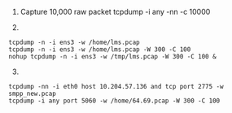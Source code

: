 1. Capture 10,000 raw packet
tcpdump -i any -nn -c 10000

2. 
```
tcpdump -n -i ens3 -w /home/lms.pcap
tcpdump -n -i ens3 -w /home/lms.pcap -W 300 -C 100
nohup tcpdump -n -i ens3 -w /tmp/lms.pcap -W 300 -C 100 &
```

3. 
```
tcpdump -nn -i eth0 host 10.204.57.136 and tcp port 2775 -w smpp_new.pcap
tcpdump -i any port 5060 -w /home/64.69.pcap -W 300 -C 100
```
